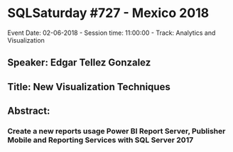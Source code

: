 # SQLSaturday #727 - Mexico 2018
Event Date: 02-06-2018 - Session time: 11:00:00 - Track: Analytics and Visualization
## Speaker: Edgar Tellez Gonzalez
## Title: New Visualization Techniques
## Abstract:
### Create a new reports usage Power BI Report Server, Publisher Mobile and Reporting Services with SQL Server 2017
